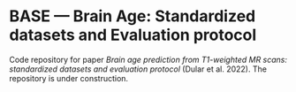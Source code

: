 # BASE — Brain Age: Standardized datasets and Evaluation protocol

Code repository for paper *Brain age prediction from T1-weighted MR scans: standardized datasets and evaluation protocol* (Dular et al. 2022).
The repository is under construction. 
